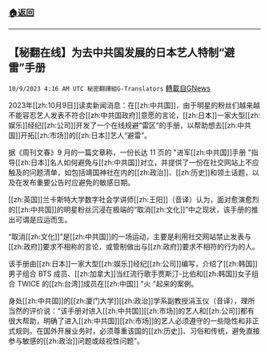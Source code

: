 ###  [:house:返回](README.md)
---


## 【秘翻在线】为去中共国发展的日本艺人特制“避雷”手册
`10/9/2023 4:16 AM UTC 秘密翻譯組G-Translators` [轉載自GNews](https://gnews.org/articles/1806219)

2023年[[zh:10月9日]]读卖新闻消息：在[[zh:中共国]]，由于明星的粉丝们越来越不能容忍艺人发表不符合[[zh:中共国政府]]意愿的言论，[[zh:日本]]一家大型[[zh:娱乐]]经纪[[zh:公司]]开发了一个在线规避“雷区”的手册，以帮助想去[[zh:中共国]]开拓[[zh:市场]]的[[zh:日本]]艺人“避雷”。

据《周刊文春》9 月的一篇文章称，一份长达 11 页的 "进军[[zh:中共国]]手册 "指导[[zh:日本]]名人如何避免与[[zh:中共国]]对立，并提供了一份在社交网站上不应触及的问题清单，如包括靖国神社在内的[[zh:政治]]、[[zh:历史]]和领土话题，以及在发布重要公告时应避免的敏感日期。

[[zh:英国]]兰卡斯特大学数字社会学讲师[[zh:王阳]]（音译）认为，面对愈演愈烈的[[zh:中共国]]的明星粉丝沉浸在极端的“取消[[zh:文化]]”中之现状，该手册的推出可谓是应运而生。

“取消[[zh:文化]]”是[[zh:中共国]]的一场运动，主要是利用社交网站禁止发表与[[zh:政府]]要求不相称的言论，或管制做出与[[zh:政府]]要求不相符的行为的人。

该手册由[[zh:日本]]一家大型[[zh:娱乐]]经纪[[zh:公司]]编写，介绍了[[zh:韩国]]男子组合 BTS 成员、[[zh:加拿大]]当红流行歌手贾斯汀\-比伯和[[zh:韩国]]女子组合 TWICE 的[[zh:台湾]]成员在[[zh:中国]] "火 "起来的案例。

身处[[zh:中共国]]的[[zh:厦门大学]][[zh:政治]]学系副教授涓玉仪（音译），理所当然的评价说：“该手册对进入[[zh:中共国]][[zh:市场]]的艺人和[[zh:公司]]都有很大帮助，明确了进入[[zh:中共国]][[zh:市场]]的艺人必须遵守的一些隐性和非正式规则。在国外开展业务时，必须尊重该国的[[zh:历史]]、习俗和传统，避免直接参与敏感的[[zh:政治]]问题或歧视性问题”。
